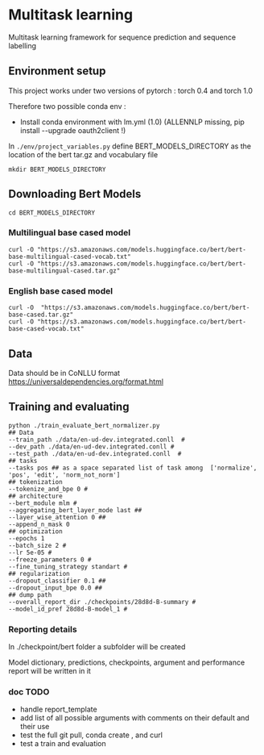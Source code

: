 # Multitask learning 

Multitask learning framework for sequence prediction and sequence labelling 

## Environment setup 

This project works under two versions of pytorch : torch 0.4 and torch 1.0  

Therefore two possible conda env : 
- Install conda environment with lm.yml  (1.0) (ALLENNLP missing, pip install --upgrade oauth2client !)

In `./env/project_variables.py` define BERT_MODELS_DIRECTORY as the location of the bert tar.gz and vocabulary file 

`mkdir BERT_MODELS_DIRECTORY`


## Downloading Bert Models 


`cd BERT_MODELS_DIRECTORY`

### Multilingual base cased model 

`curl -O "https://s3.amazonaws.com/models.huggingface.co/bert/bert-base-multilingual-cased-vocab.txt"` <br>
`curl -O "https://s3.amazonaws.com/models.huggingface.co/bert/bert-base-multilingual-cased.tar.gz"`

### English base cased model 

`curl -O  "https://s3.amazonaws.com/models.huggingface.co/bert/bert-base-cased.tar.gz"` <br>
`curl -O "https://s3.amazonaws.com/models.huggingface.co/bert/bert-base-cased-vocab.txt"`


## Data

Data should be in CoNLLU format https://universaldependencies.org/format.html


## Training and evaluating 

```
python ./train_evaluate_bert_normalizer.py 
## Data
--train_path ./data/en-ud-dev.integrated.conll  # 
--dev_path ./data/en-ud-dev.integrated.conll # 
--test_path ./data/en-ud-dev.integrated.conll  # 
## tasks 
--tasks pos ## as a space separated list of task among  ['normalize', 'pos', 'edit', 'norm_not_norm']
## tokenization 
--tokenize_and_bpe 0 #
## architecture
--bert_module mlm # 
--aggregating_bert_layer_mode last ## 
--layer_wise_attention 0 ##
--append_n_mask 0
## optimization
--epochs 1 
--batch_size 2 #
--lr 5e-05 #
--freeze_parameters 0 #
--fine_tuning_strategy standart # 
## regularization 
--dropout_classifier 0.1 ## 
--dropout_input_bpe 0.0 ##
## dump path 
--overall_report_dir ./checkpoints/28d8d-B-summary #
--model_id_pref 28d8d-B-model_1 #
``` 

### Reporting details 

In ./checkpoint/bert folder a subfolder will be created 

Model dictionary, predictions, checkpoints, argument and performance report will be written in it 


### doc TODO 
- handle report_template 
- add list of all possible arguments with comments on their default and their use 
- test the full git pull, conda create , and curl 
- test a train and evaluation 



